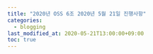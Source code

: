 ```yaml
---
title: "2020년 OSS 6조 2020년 5월 21일 진행사항"
categories: 
  - blogging
last_modified_at: 2020-05-21T13:00:00+09:00
toc: true
---
```

